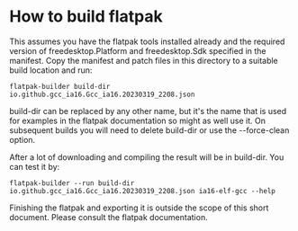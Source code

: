 # How to build flatpak

This assumes you have the flatpak tools installed already and the required version of freedesktop.Platform and freedesktop.Sdk specified in the manifest. Copy the manifest and patch files in this directory to a suitable build location and run:

	flatpak-builder build-dir io.github.gcc_ia16.Gcc_ia16.20230319_2208.json

build-dir can be replaced by any other name, but it's the name that is used for examples in the flatpak documentation so might as well use it. On subsequent builds you will need to delete build-dir or use the --force-clean option.

After a lot of downloading and compiling the result will be in build-dir. You can test it by:

	flatpak-builder --run build-dir io.github.gcc_ia16.Gcc_ia16.20230319_2208.json ia16-elf-gcc --help

Finishing the flatpak and exporting it is outside the scope of this short document. Please consult the flatpak documentation.
